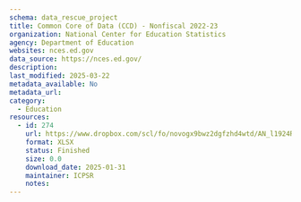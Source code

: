 ```yaml
---
schema: data_rescue_project 
title: Common Core of Data (CCD) - Nonfiscal 2022-23
organization: National Center for Education Statistics
agency: Department of Education
websites: nces.ed.gov
data_source: https://nces.ed.gov/
description: 
last_modified: 2025-03-22
metadata_available: No
metadata_url: 
category:
  - Education 
resources:
  - id: 274
    url: https://www.dropbox.com/scl/fo/novogx9bwz2dgfzhd4wtd/AN_l1924ROINwkuLAXEyMfA?rlkey=77xdhzktue0emo1mec8qnosor&dl=0
    format: XLSX
    status: Finished
    size: 0.0
    download_date: 2025-01-31
    maintainer: ICPSR
    notes: 
---
```

